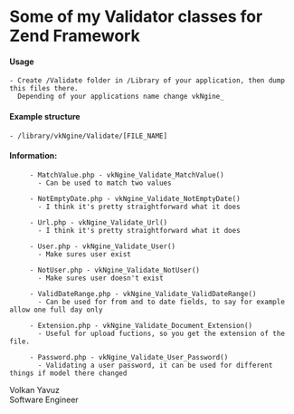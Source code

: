 Some of my Validator classes for Zend Framework
=============================================

#### Usage ####
	- Create /Validate folder in /Library of your application, then dump this files there.
	  Depending of your applications name change vkNgine_
	   
#### Example structure ####
	- /library/vkNgine/Validate/[FILE_NAME]
	
#### Information: ####
		 - MatchValue.php - vkNgine_Validate_MatchValue()
		   - Can be used to match two values		 
		   
		 - NotEmptyDate.php - vkNgine_Validate_NotEmptyDate()
		   - I think it's pretty straightforward what it does
		   
		 - Url.php - vkNgine_Validate_Url()
		   - I think it's pretty straightforward what it does

		 - User.php - vkNgine_Validate_User()
		   - Make sures user exist
		 
		 - NotUser.php - vkNgine_Validate_NotUser()
		   - Make sures user doesn't exist
		  
		 - ValidDateRange.php - vkNgine_Validate_ValidDateRange()
		   - Can be used for from and to date fields, to say for example allow one full day only	 
	  
		 - Extension.php - vkNgine_Validate_Document_Extension()
		   - Useful for upload fuctions, so you get the extension of the file.
		 
		 - Password.php - vkNgine_Validate_User_Password()
		   - Validating a user password, it can be used for different things if model there changed
	  
Volkan Yavuz <br>
Software Engineer <br>